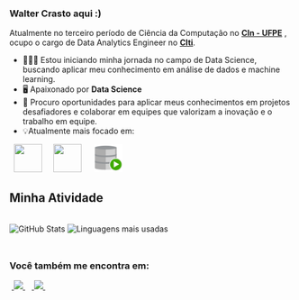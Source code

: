 ### Walter Crasto aqui :)
Atualmente no terceiro período de Ciência da Computação no  **[CIn - UFPE](https://portal.cin.ufpe.br/)** , ocupo o cargo de Data Analytics Engineer no **[CIti](https://citi.org.br/)**.

- 👨🏻‍💻 Estou iniciando minha jornada no campo de Data Science, buscando aplicar meu conhecimento em análise de dados e machine learning.
- 🖥️ Apaixonado por **Data Science**
- 📸 Procuro oportunidades para aplicar meus conhecimentos em projetos desafiadores e colaborar em equipes que valorizam a inovação e o trabalho em equipe.
- 💡Atualmente mais focado em:
<div style="display: inline">
  &nbsp;&nbsp;<img width='50' height='50' src="https://cdn.jsdelivr.net/gh/devicons/devicon/icons/python/python-original.svg" />&nbsp;&nbsp;
  &nbsp;&nbsp;<img width='50' height='50' src="https://github.com/microsoft/PowerBI-Icons/blob/main/SVG/Power-BI.svg" />&nbsp;&nbsp;&nbsp;
  &nbsp;&nbsp;<img width='50' height='50' src="https://github.com/devicons/devicon/blob/master/icons/sqldeveloper/sqldeveloper-original.svg" />&nbsp;&nbsp;&nbsp
</div> 

## Minha Atividade
<br>
<div>
  <!-- GitHub Stats -->
  <img src="https://github-readme-stats.vercel.app/api?username=waltercrastobr&show_icons=true&theme=dracula" alt="GitHub Stats" style="width: 55%;" />
  <img src="https://github-readme-stats.vercel.app/api/top-langs/?username=waltercrastobr&layout=compact&theme=dracula" alt="Linguagens mais usadas" style="width: 44%;" />
</div>
<br>


##

### Você também me encontra em:
&nbsp;<a href="https://br.linkedin.com/in/walter-crasto-29b0512b6">
  <img src="https://img.shields.io/badge/linkedin-%230077B5.svg?style=for-the-badge&logo=linkedin&logoColor=white">
</a>&nbsp;
&nbsp;<a href="https://www.instagram.com/walter_crasto/">
  <img src="https://img.shields.io/badge/Instagram-%23E4405F.svg?style=for-the-badge&logo=Instagram&logoColor=white">
</a>&nbsp;






